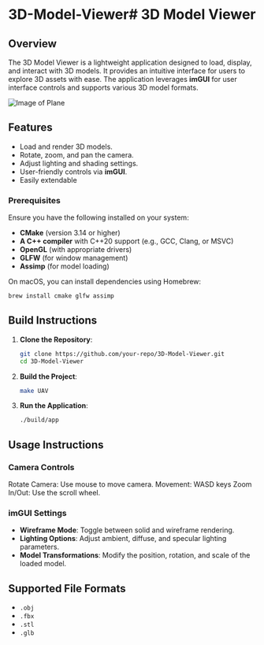 # 3D-Model-Viewer# 3D Model Viewer

## Overview
The 3D Model Viewer is a lightweight application designed to load, display, and interact with 3D models. It provides an intuitive interface for users to explore 3D assets with ease. The application leverages **imGUI** for user interface controls and supports various 3D model formats.

![Image of Plane](../docs/plane.png)

## Features
- Load and render 3D models.
- Rotate, zoom, and pan the camera.
- Adjust lighting and shading settings.
- User-friendly controls via **imGUI**.
- Easily extendable

### Prerequisites
Ensure you have the following installed on your system:
- **CMake** (version 3.14 or higher)
- **A C++ compiler** with C++20 support (e.g., GCC, Clang, or MSVC)
- **OpenGL** (with appropriate drivers)
- **GLFW** (for window management)
- **Assimp** (for model loading)

On macOS, you can install dependencies using Homebrew:
```bash
brew install cmake glfw assimp
```

## Build Instructions
1. **Clone the Repository**:
    ```bash
    git clone https://github.com/your-repo/3D-Model-Viewer.git
    cd 3D-Model-Viewer
    ```

2. **Build the Project**:
    ```bash
    make UAV
    ```

3. **Run the Application**:
    ```bash
    ./build/app
    ```

## Usage Instructions
### Camera Controls
Rotate Camera: Use mouse to move camera.
Movement: WASD keys
Zoom In/Out: Use the scroll wheel.

### imGUI Settings
- **Wireframe Mode**: Toggle between solid and wireframe rendering.
- **Lighting Options**: Adjust ambient, diffuse, and specular lighting parameters.
- **Model Transformations**: Modify the position, rotation, and scale of the loaded model.

## Supported File Formats
- `.obj`
- `.fbx`
- `.stl`
- `.glb`